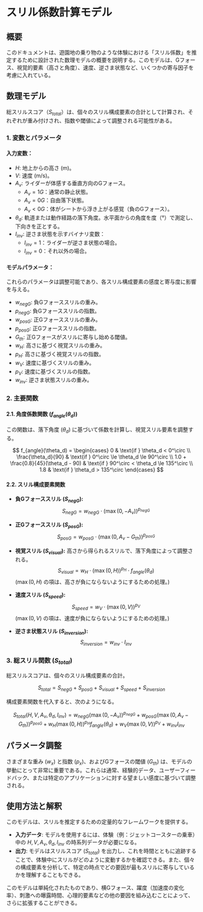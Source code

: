 # スリル係数計算モデル

## 概要

このドキュメントは、遊園地の乗り物のような体験における「スリル係数」を推定するために設計された数理モデルの概要を説明する。このモデルは、Gフォース、視覚的要素（高さと角度）、速度、逆さま状態など、いくつかの寄与因子を考慮に入れている。

## 数理モデル

総スリルスコア（$S_{total}$）は、個々のスリル構成要素の合計として計算され、それぞれが重み付けされ、指数や閾値によって調整される可能性がある。

### 1. 変数とパラメータ

#### 入力変数：

* $H$: 地上からの高さ (m)。
* $V$: 速度 (m/s)。
* $A_v$: ライダーが体感する垂直方向のGフォース。
    * $A_v = 1G$：通常の静止状態。
    * $A_v = 0G$：自由落下状態。
    * $A_v < 0G$：体がシートから浮き上がる感覚（負のGフォース）。
* $\theta_d$: 軌道または動作経路の落下角度。水平面からの角度を度（°）で測定し、下向きを正とする。
* $I_{inv}$: 逆さま状態を示すバイナリ変数：
    * $I_{inv} = 1$：ライダーが逆さま状態の場合。
    * $I_{inv} = 0$：それ以外の場合。

#### モデルパラメータ：

これらのパラメータは調整可能であり、各スリル構成要素の感度と寄与度に影響を与える。

* $w_{negG}$: 負Gフォーススリルの重み。
* $p_{negG}$: 負Gフォーススリルの指数。
* $w_{posG}$: 正Gフォーススリルの重み。
* $p_{posG}$: 正Gフォーススリルの指数。
* $G_{th}$: 正Gフォースがスリルに寄与し始める閾値。
* $w_{H}$: 高さに基づく視覚スリルの重み。
* $p_{H}$: 高さに基づく視覚スリルの指数。
* $w_{V}$: 速度に基づくスリルの重み。
* $p_{V}$: 速度に基づくスリルの指数。
* $w_{inv}$: 逆さま状態スリルの重み。

### 2. 主要関数

#### 2.1. 角度係数関数 ($f_{angle}(\theta_d)$)

この関数は、落下角度 ($\theta_d$) に基づいて係数を計算し、視覚スリル要素を調整する。

$$
f_{angle}(\theta_d) = \begin{cases} 
0 & \text{if } \theta_d < 0^\circ \\
\frac{\theta_d}{90} & \text{if } 0^\circ \le \theta_d \le 90^\circ \\
1.0 + \frac{0.8}{45}(\theta_d - 90) & \text{if } 90^\circ < \theta_d \le 135^\circ \\
1.8 & \text{if } \theta_d > 135^\circ
\end{cases}
$$

#### 2.2. スリル構成要素関数

* **負Gフォーススリル ($S_{negG}$):**
    $$
    S_{negG} = w_{negG} \cdot (\max(0, -A_v))^{p_{negG}}
    $$

* **正Gフォーススリル ($S_{posG}$):**
    $$
    S_{posG} = w_{posG} \cdot (\max(0, A_v - G_{th}))^{p_{posG}}
    $$

* **視覚スリル ($S_{visual}$):**
    高さから得られるスリルで、落下角度によって調整される。
    $$
    S_{visual} = w_{H} \cdot (\max(0, H))^{p_{H}} \cdot f_{angle}(\theta_d)
    $$
    ($\max(0, H)$ の項は、高さが負にならないようにするための処理。)

* **速度スリル ($S_{speed}$):**
    $$
    S_{speed} = w_{V} \cdot (\max(0, V))^{p_{V}}
    $$
    ($\max(0, V)$ の項は、速度が負にならないようにするための処理。)

* **逆さま状態スリル ($S_{inversion}$):**
    $$
    S_{inversion} = w_{inv} \cdot I_{inv}
    $$

### 3. 総スリル関数 ($S_{total}$)

総スリルスコアは、個々のスリル構成要素の合計。

$$
S_{total} = S_{negG} + S_{posG} + S_{visual} + S_{speed} + S_{inversion}
$$

構成要素関数を代入すると、次のようになる。

$$
S_{total}(H, V, A_v, \theta_d, I_{inv}) = w_{negG} (\max(0, -A_v))^{p_{negG}} + w_{posG} (\max(0, A_v - G_{th}))^{p_{posG}} + w_{H} (\max(0, H))^{p_{H}} f_{angle}(\theta_d) + w_{V} (\max(0, V))^{p_{V}} + w_{inv} I_{inv}
$$

## パラメータ調整

さまざまな重み ($w_x$) と指数 ($p_x$)、およびGフォースの閾値 ($G_{th}$) は、モデルの挙動にとって非常に重要である。これらは通常、経験的データ、ユーザーフィードバック、または特定のアプリケーションに対する望ましい感度に基づいて調整される。

## 使用方法と解釈

このモデルは、スリルを推定するための定量的なフレームワークを提供する。
-   **入力データ**: モデルを使用するには、体験（例：ジェットコースターの乗車）中の $H, V, A_v, \theta_d, I_{inv}$ の時系列データが必要になる。
-   **出力**: モデルはスリルスコア ($S_{total}$) を出力し、これを時間とともに追跡することで、体験中にスリルがどのように変動するかを確認できる。また、個々の構成要素を分析して、特定の時点でどの要因が最もスリルに寄与しているかを理解することもできる。

このモデルは単純化されたものであり、横Gフォース、躍度（加速度の変化率）、刺激への曝露時間、心理的要素などの他の要因を組み込むことによって、さらに拡張することができる。